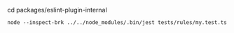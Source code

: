 cd packages/eslint-plugin-internal

```
node --inspect-brk ../../node_modules/.bin/jest tests/rules/my.test.ts
```

